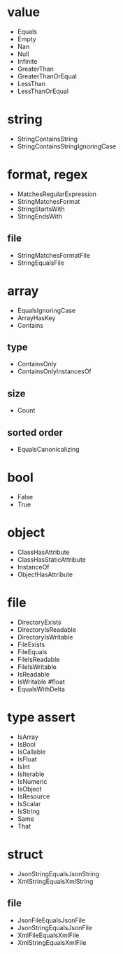 # value
* Equals
* Empty
* Nan
* Null
* Infinite
* GreaterThan
* GreaterThanOrEqual
* LessThan
* LessThanOrEqual
# string
* StringContainsString
* StringContainsStringIgnoringCase
# format, regex
* MatchesRegularExpression
* StringMatchesFormat
* StringStartsWith
* StringEndsWith
## file
* StringMatchesFormatFile
* StringEqualsFile
# array
* EqualsIgnoringCase
* ArrayHasKey
* Contains
## type
* ContainsOnly
* ContainsOnlyInstancesOf
## size
* Count

## sorted order
* EqualsCanonicalizing
# bool
* False
* True
# object
* ClassHasAttribute
* ClassHasStaticAttribute
* InstanceOf
* ObjectHasAttribute
# file
* DirectoryExists
* DirectoryIsReadable
* DirectoryIsWritable
* FileExists
* FileEquals
* FileIsReadable
* FileIsWritable
* IsReadable
* IsWritable
#float
* EqualsWithDelta
# type assert
* IsArray
* IsBool
* IsCallable
* IsFloat
* IsInt
* IsIterable
* IsNumeric
* IsObject
* IsResource
* IsScalar
* IsString
* Same
* That
# struct
* JsonStringEqualsJsonString
* XmlStringEqualsXmlString

## file
* JsonFileEqualsJsonFile
* JsonStringEqualsJsonFile
* XmlFileEqualsXmlFile
* XmlStringEqualsXmlFile
